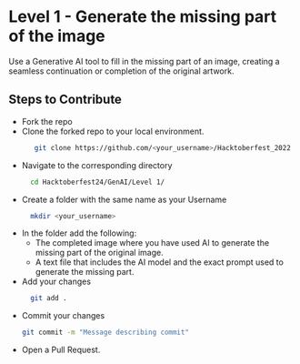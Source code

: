 # Level 1 - Generate the missing part of the image
Use a Generative AI tool to fill in the missing part of an image, creating a seamless continuation or completion of the original artwork.
## Steps to Contribute
+ Fork the repo
+ Clone the forked repo to your local environment.
  ```bash
     git clone https://github.com/<your_username>/Hacktoberfest_2022
  ```
+ Navigate to the corresponding directory
  ```bash
    cd Hacktoberfest24/GenAI/Level 1/
  ```
+ Create a folder with the same name as your Username
  ```bash
    mkdir <your_username>
  ```
+ In the folder add the following:
  - The completed image where you have used AI to generate the missing part of the original image.
  - A text file that includes the AI model and the exact prompt used to generate the missing part.
+ Add your changes
  ```bash
    git add .
  ```
+ Commit your changes
  ```bash
  git commit -m "Message describing commit"
  ```
+ Open a Pull Request.
